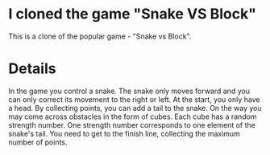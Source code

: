# I cloned the game "Snake VS Block"
This is a clone of the popular game - "Snake vs Block".

# Details
In the game you control a snake. The snake only moves forward and you can only correct its movement to the right or left. At the start, you only have a head. By collecting points, you can add a tail to the snake. On the way you may come across obstacles in the form of cubes. Each cube has a random strength number. One strength number corresponds to one element of the snake's tail. You need to get to the finish line, collecting the maximum number of points.

